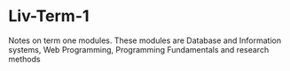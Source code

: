 # Liv-Term-1
Notes on term one modules. These modules are Database and Information systems, Web Programming, Programming Fundamentals and research methods  
